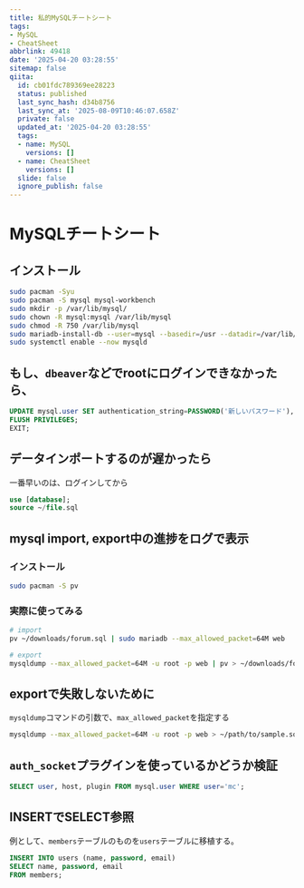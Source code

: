 ```yaml
---
title: 私的MySQLチートシート
tags:
- MySQL
- CheatSheet
abbrlink: 49418
date: '2025-04-20 03:28:55'
sitemap: false
qiita:
  id: cb01fdc789369ee28223
  status: published
  last_sync_hash: d34b8756
  last_sync_at: '2025-08-09T10:46:07.658Z'
  private: false
  updated_at: '2025-04-20 03:28:55'
  tags:
  - name: MySQL
    versions: []
  - name: CheatSheet
    versions: []
  slide: false
  ignore_publish: false
---
```


<!--
Copyright (c) 2025 Takaya Maekawa
This file is distributed under the terms of the Creative Commons Attribution-NonCommercial-ShareAlike 4.0 International License.
See the LICENSE file in the source directory for details.
(https://creativecommons.org/licenses/by-nc-sa/4.0/)
-->

# MySQLチートシート
## インストール
```bash
sudo pacman -Syu
sudo pacman -S mysql mysql-workbench
sudo mkdir -p /var/lib/mysql/
sudo chown -R mysql:mysql /var/lib/mysql
sudo chmod -R 750 /var/lib/mysql
sudo mariadb-install-db --user=mysql --basedir=/usr --datadir=/var/lib/mysql
sudo systemctl enable --now mysqld
```

## もし、`dbeaver`などでrootにログインできなかったら、
```sql
UPDATE mysql.user SET authentication_string=PASSWORD('新しいパスワード'), plugin='mysql_native_password' WHERE User='root';
FLUSH PRIVILEGES;
EXIT;
```

## データインポートするのが遅かったら
一番早いのは、ログインしてから
```sql
use [database];
source ~/file.sql
```

## mysql import, export中の進捗をログで表示

### インストール
```bash
sudo pacman -S pv
```

### 実際に使ってみる
```bash
# import
pv ~/downloads/forum.sql | sudo mariadb --max_allowed_packet=64M web

# export
mysqldump --max_allowed_packet=64M -u root -p web | pv > ~/downloads/forum.sql
```

## exportで失敗しないために
`mysqldump`コマンドの引数で、`max_allowed_packet`を指定する
```bash
mysqldump --max_allowed_packet=64M -u root -p web > ~/path/to/sample.sql
```

## `auth_socket`プラグインを使っているかどうか検証
```sql
SELECT user, host, plugin FROM mysql.user WHERE user='mc';
```

## INSERTでSELECT参照
例として、`members`テーブルのものを`users`テーブルに移植する。
```sql
INSERT INTO users (name, password, email)
SELECT name, password, email
FROM members;
```
